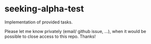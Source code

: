 # seeking-alpha-test
Implementation of provided tasks.

Please let me know privately (email/ github issue, ...), when it would be possible to close access to this repo.
Thanks! 

